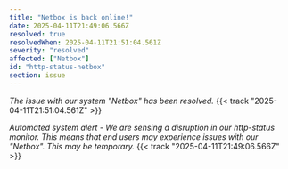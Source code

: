 ```yaml
---
title: "Netbox is back online!"
date: 2025-04-11T21:49:06.566Z
resolved: true
resolvedWhen: 2025-04-11T21:51:04.561Z
severity: "resolved"
affected: ["Netbox"]
id: "http-status-netbox"
section: issue
---
```


*The issue with our system "Netbox" has been resolved.* {{< track "2025-04-11T21:51:04.561Z" >}}

**Automated system alert* - We are sensing a disruption in our http-status monitor. This means that end users may experience issues with our "Netbox". This may be temporary.* {{< track "2025-04-11T21:49:06.566Z" >}}
